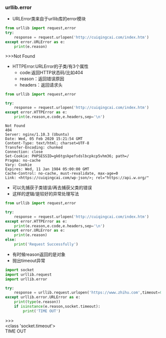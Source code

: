 ### urllib.error
- URLError类来自于urllib库的error模块
```python
from urllib import request,error
try:
    response = request.urlopen('http://cuiqingcai.com/index.htm')
except error.URLError as e:
    print(e.reason)
```
\>>>Not Found

- HTTPError:URLError的子类/有3个属性
  - code:返回HTTP状态码/比如404
  - reason：返回错误原因
  - headers：返回请求头

```python
from urllib import request,error

try:
    response = request.urlopen('http://cuiqingcai.com/index.htm')
except error.HTTPError as e:
    print(e.reason,e.code,e.headers,sep='\n')
```

```
Not Found
404
Server: nginx/1.10.3 (Ubuntu)
Date: Wed, 05 Feb 2020 15:21:54 GMT
Content-Type: text/html; charset=UTF-8
Transfer-Encoding: chunked
Connection: close
Set-Cookie: PHPSESSID=gk6tgskpefsdslbcpkcp5vhm36; path=/
Pragma: no-cache
Vary: Cookie
Expires: Wed, 11 Jan 1984 05:00:00 GMT
Cache-Control: no-cache, must-revalidate, max-age=0
Link: <https://cuiqingcai.com/wp-json/>; rel="https://api.w.org/"
```


- 可以先捕获子类错误/再去捕获父类的错误
- 这样的逻辑/是较好的异常处理写法
```python
from urllib import request,error

try:
    response = request.urlopen('http://cuiqingcai.com/index.htm')
except error.HTTPError as e:
    print(e.reason,e.code,e.headers,sep='\n')
except error.URLError as e:
    print(e.reason)
else:
    print('Request Successfully')
```

- 有时候reason返回的是对象
- 抛出timeout异常

```python
import socket
import urllib.request
import urllib.error

try:
    response = urllib.request.urlopen('https://www.zhihu.com',timeout=0.01)
except urllib.error.URLError as e:
    print(type(e.reason))
    if isinstance(e.reason,socket.timeout):
        print('TIME OUT')
```
\>>>
<br/>
<class 'socket.timeout'>
<br/>
TIME OUT

